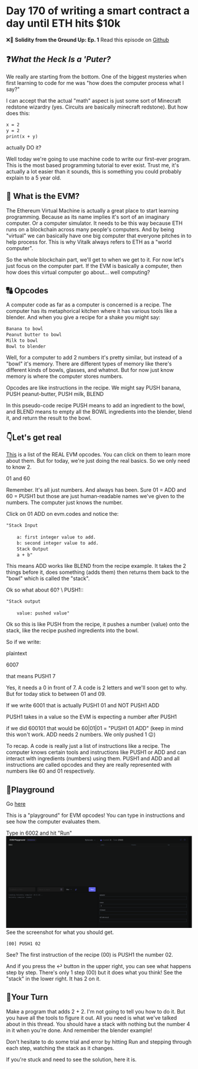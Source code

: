 # Day 170 of writing a smart contract a day until ETH hits $10k

❌🦜 **Solidity from the Ground Up: Ep. 1**
Read this episode on [Github]()

## ❓*What the Heck Is a 'Puter?*

We really are starting from the bottom. One of the biggest mysteries when first learning to code for me was "how does the computer process what I say?"

I can accept that the actual "math" aspect is just some sort of Minecraft redstone wizardry (yes. Circuits are basically minecraft redstone). But how does this:

```
x = 2
y = 2
print(x + y)
```
actually DO it?

Well today we're going to use machine code to write our first-ever program. This is the most based programming tutorial to ever exist. Trust me, it's actually a lot easier than it sounds, this is something you could probably explain to a 5 year old.

## 📀 What is the EVM?
The Ethereum Virtual Machine is actually a great place to start learning programming. Because as its name implies it's sort of an imaginary computer. Or a computer simulator. It needs to be this way because ETH runs on a blockchain across many people's computers. And by being "virtual" we can basically have one big computer that everyone pitches in to help process for. This is why Vitalk always refers to ETH as a "world computer".

So the whole blockchain part, we'll get to when we get to it. For now let's just focus on the computer part. If the EVM is basically a computer, then how does this virtual computer go about... well computing?

## 🔠 Opcodes
A computer code as far as a computer is concerned is a recipe. The computer has its metaphorical kitchen where it has various tools like a blender. And when you give a recipe for a shake you might say:

    Banana to bowl
    Peanut butter to bowl
    Milk to bowl
    Bowl to blender

Well, for a computer to add 2 numbers it's pretty similar, but instead of a "bowl" it's memory. There are different types of memory like there's different kinds of bowls, glasses, and whatnot. But for now just know memory is where the computer stores numbers.

Opcodes are like instructions in the recipe. We might say PUSH banana, PUSH peanut-butter, PUSH milk, BLEND

In this pseudo-code recipe PUSH means to add an ingredient to the bowl, and BLEND means to empty all the BOWL ingredients into the blender, blend it, and return the result to the bowl.

## 👇Let's get real
[This](www.evm.codes) is a list of the REAL EVM opcodes. You can click on them to learn more about them. But for today, we're just doing the real basics. So we only need to know 2.

01 and 60

Remember. It's all just numbers. And always has been. Sure 01 = ADD and 60 = PUSH1 but those are just human-readable names we've given to the numbers. The computer just knows the number.

Click on 01 ADD on evm.codes and notice the:

    "Stack Input

        a: first integer value to add.
        b: second integer value to add.
        Stack Output
        a + b"

This means ADD works like BLEND from the recipe example. It takes the 2 things before it, does something (adds them) then returns them back to the "bowl" which is called the "stack".

Ok so what about 60? \ PUSH1::

    "Stack output

        value: pushed value"

Ok so this is like PUSH from the recipe, it pushes a number (value) onto the stack, like the recipe pushed ingredients into the bowl.

So if we write:

plaintext

6007

that means PUSH1 7

Yes, it needs a 0 in front of 7. A code is 2 letters and we'll soon get to why. But for today stick to between 01 and 09.

If we write 6001 that is actually PUSH1 01
and NOT PUSH1 ADD

PUSH1 takes in a value so the EVM is expecting a number after PUSH1

if we did 600101 that would be 60|01|01 = "PUSH1 01 ADD"
(keep in mind this won't work. ADD needs 2 numbers. We only pushed 1 😉)

To recap. A code is really just a list of instructions like a recipe. The computer knows certain tools and instructions like PUSH1 or ADD and can interact with ingredients (numbers) using them. PUSH1 and ADD and all instructions are called opcodes and they are really represented with numbers like 60 and 01 respectively.

## 🛝Playground
Go [here](www.evm.codes/playground?fork=shanghai&unit=Wei&codeType=Bytecode&code='')

This is a "playground" for EVM opcodes! You can type in instructions and see how the computer evaluates them.

Type in 6002 and hit "Run"
![Screenshot of evm.codes playground](<images/Screenshot from 2023-12-14 21-31-10.png>)
See the screenshot for what you should get.

    [00] PUSH1 02

See? The first instruction of the recipe (00) is PUSH1 the number 02.

And if you press the ↩️ button in the upper right, you can see what happens step by step. There's only 1 step (00) but it does what you think! See the "stack" in the lower right. It has 2 on it.

## 🫵Your Turn
Make a program that adds 2 + 2. I'm not going to tell you how to do it. But you have all the tools to figure it out. All you need is what we've talked about in this thread. You should have a stack with nothing but the number 4 in it when you're done. And remember the blender example!

Don't hesitate to do some trial and error by hitting Run and stepping through each step, watching the stack as it changes.

If you're stuck and need to see the solution, here it is.